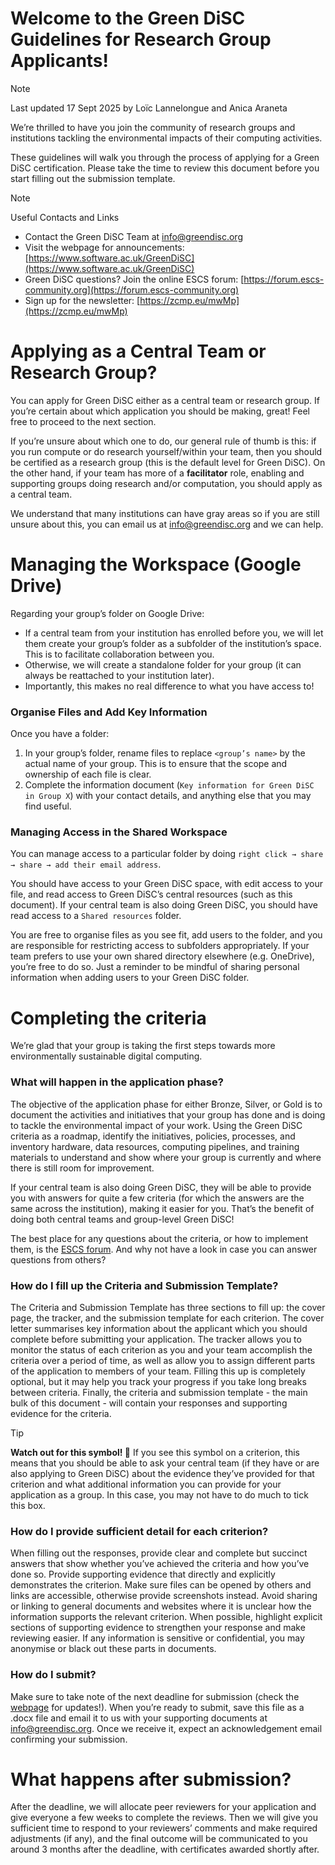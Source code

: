 # Welcome to the Green DiSC Guidelines for Research Group Applicants!

> [!NOTE]
> Last updated 17 Sept 2025 by Loïc Lannelongue and Anica Araneta

We’re thrilled to have you join the community of research groups and institutions tackling the environmental impacts of their computing activities.

These guidelines will walk you through the process of applying for a Green DiSC certification. Please take the time to review this document before you start filling out the submission template.


> [!NOTE]
> Useful Contacts and Links 
> - Contact the Green DiSC Team at [info@greendisc.org](mailto:info@greendisc.org) 
> - Visit the webpage for announcements: [https://www.software.ac.uk/GreenDiSC](https://www.software.ac.uk/GreenDiSC) 
> - Green DiSC questions? Join the online ESCS forum:  [https://forum.escs-community.org](https://forum.escs-community.org) 
> - Sign up for the newsletter: [https://zcmp.eu/mwMp](https://zcmp.eu/mwMp)  


# Applying as a Central Team or Research Group?

You can apply for Green DiSC either as a central team or research group. If you’re certain about which application you should be making, great! Feel free to proceed to the next section.

If you’re unsure about which one to do, our general rule of thumb is this: if you run compute or do research yourself/within your team, then you should be certified as a research group (this is the default level for Green DiSC). On the other hand,  if your team has more of a **facilitator** role, enabling and supporting groups doing research and/or computation, you should apply as a central team. 

We understand that many institutions can have gray areas so if you are still unsure about this, you can email us at [info@greendisc.org](mailto:info@greendisc.org) and we can help.

# Managing the Workspace (Google Drive) 

Regarding your group’s folder on Google Drive: 

* If a central team from your institution has enrolled before you, we will let them create your group’s folder as a subfolder of the institution’s space. This is to facilitate collaboration between you.   
* Otherwise, we will create a standalone folder for your group (it can always be reattached to your institution later).  
* Importantly, this makes no real difference to what you have access to! 

### Organise Files and Add Key Information

Once you have a folder:

1. In your group’s folder, rename files to replace `<group’s name>` by the actual name of your group. This is to ensure that the scope and ownership of each file is clear.   
2. Complete the information document (`Key information for Green DiSC in Group X`) with your contact details, and anything else that you may find useful. 

### Managing Access in the Shared Workspace 

You can manage access to a particular folder by doing `right click → share → share → add their email address`.

You should have access to your Green DiSC space, with edit access to your file, and read access to Green DiSC’s central resources (such as this document). If your central team is also doing Green DiSC, you should have read access to a `Shared resources` folder.

You are free to organise files as you see fit, add users to the folder, and you are responsible for restricting access to subfolders appropriately. If your team prefers to use your own shared directory elsewhere (e.g. OneDrive), you’re free to do so. Just a reminder to be mindful of sharing personal information when adding users to your Green DiSC folder.

# Completing the criteria

We’re glad that your group is taking the first steps towards more environmentally sustainable digital computing.

### What will happen in the application phase? 

The objective of the application phase for either Bronze, Silver, or Gold is to document the activities and initiatives that your group has done and is doing to tackle the environmental impact of your work. Using the Green DiSC criteria as a roadmap, identify the initiatives, policies, processes, and inventory hardware, data resources, computing pipelines, and training materials to understand and show where your group is currently and where there is still room for improvement.

If your central team is also doing Green DiSC, they will be able to provide you with answers for quite a few criteria (for which the answers are the same across the institution), making it easier for you. That’s the benefit of doing both central teams and group-level Green DiSC\!

The best place for any questions about the criteria, or how to implement them, is the [ESCS forum](https://forum.escs-community.org). And why not have a look in case you can answer questions from others?

### How do I fill up the Criteria and Submission Template? 

The Criteria and Submission Template has three sections to fill up: the cover page, the tracker, and the submission template for each criterion. The cover letter summarises key information about the applicant which you should complete before submitting your application. The tracker allows you to monitor the status of each criterion as you and your team accomplish the criteria over a period of time, as well as allow you to assign different parts of the application to members of your team. Filling this up is completely optional, but it may help you track your progress if you take long breaks between criteria. Finally, the criteria and submission template - the main bulk of this document -  will contain your responses and supporting evidence for the criteria.

> [!TIP]
> **Watch out for this symbol!  📣** If you see this symbol on a criterion, this means that you should be able to ask your central team (if they have or are also applying to Green DiSC) about the evidence they’ve provided for that criterion and what additional information you can provide for your application as a group. In this case, you may not have to do much to tick this box.

### How do I provide sufficient detail for each criterion? 

When filling out the responses, provide clear and complete but succinct answers that show whether you’ve achieved the criteria and how you’ve done so. Provide supporting evidence that directly and explicitly demonstrates the criterion. Make sure files can be opened by others and links are accessible, otherwise provide screenshots instead. Avoid sharing or linking to general documents and websites where it is unclear how the information supports the relevant criterion. When possible, highlight explicit sections of supporting evidence to strengthen your response and make reviewing easier. If any information is sensitive or confidential, you may anonymise or black out these parts in documents.

### How do I submit?

Make sure to take note of the next deadline for submission (check the [webpage](https://www.software.ac.uk/GreenDiSC) for updates!). When you’re ready to submit, save this file as a .docx file and email it to us with your supporting documents at [info@greendisc.org](mailto:info@greendisc.org). Once we receive it, expect an acknowledgement email confirming your submission.

# What happens after submission? 

After the deadline, we will allocate peer reviewers for your application and give everyone a few weeks to complete the reviews. Then we will give you sufficient time to respond to your reviewers’ comments and make required adjustments (if any), and the final outcome will be communicated to you around 3 months after the deadline, with certificates awarded shortly after.